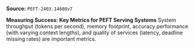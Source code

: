 **Source:** `PEFT-2403.14608v7`

**Measuring Success: Key Metrics for PEFT Serving Systems**
System throughput (tokens per second), memory footprint, accuracy performance (with varying context lengths), and quality of services (latency, deadline missing rates) are important metrics.
